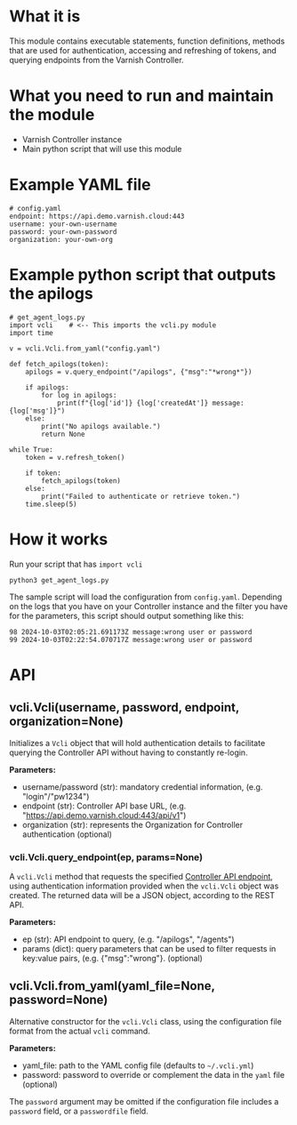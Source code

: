 # What it is
This module contains executable statements, function definitions, methods that are used for authentication, accessing and refreshing of tokens, and querying endpoints from the Varnish Controller.

# What you need to run and maintain the module
- Varnish Controller instance
- Main python script that will use this module
# Example YAML file
```
# config.yaml
endpoint: https://api.demo.varnish.cloud:443
username: your-own-username
password: your-own-password
organization: your-own-org
```
# Example python script that outputs the apilogs
```
# get_agent_logs.py
import vcli    # <-- This imports the vcli.py module
import time

v = vcli.Vcli.from_yaml("config.yaml")

def fetch_apilogs(token):
    apilogs = v.query_endpoint("/apilogs", {"msg":"*wrong*"})

    if apilogs:
        for log in apilogs:
            print(f"{log['id']} {log['createdAt']} message:{log['msg']}")
    else:
        print("No apilogs available.")
        return None

while True:
    token = v.refresh_token()

    if token:
        fetch_apilogs(token)
    else:
        print("Failed to authenticate or retrieve token.")
    time.sleep(5)
```
# How it works
Run your script that has `import vcli`
```
python3 get_agent_logs.py
```
The sample script will load the configuration from `config.yaml`. Depending on the logs that you have on your Controller instance and the filter you have for the parameters, this script should output something like this:

```
98 2024-10-03T02:05:21.691173Z message:wrong user or password
99 2024-10-03T02:22:54.070717Z message:wrong user or password
```
# API
## vcli.Vcli(username, password, endpoint, organization=None)
Initializes a `Vcli` object that will hold authentication details to facilitate querying the Controller API without having to constantly re-login.

**Parameters:**
- username/password (str): mandatory credential information, (e.g. "login"/"pw1234")
- endpoint (str): Controller API base URL, (e.g. "https://api.demo.varnish.cloud:443/api/v1")
- organization (str): represents the Organization for Controller authentication (optional)

### vcli.Vcli.query_endpoint(ep, params=None)
A `vcli.Vcli` method that requests the specified [Controller API endpoint](https://api.demo.varnish.cloud/docs/index.html), using authentication information provided when the `vcli.Vcli` object was created. The returned data will be a JSON object, according to the REST API.

**Parameters:**
- ep (str): API endpoint to query, (e.g. "/apilogs", "/agents")
- params (dict): query parameters that can be used to filter requests in key:value pairs, (e.g. {"msg":"wrong"}. (optional)

## vcli.Vcli.from_yaml(yaml_file=None, password=None)

Alternative constructor for the `vcli.Vcli` class, using the configuration file format from the actual `vcli` command.

**Parameters:**
- yaml_file: path to the YAML config file (defaults to `~/.vcli.yml`)
- password: password to override or complement the data in the `yaml` file (optional)

The `password` argument may be omitted if the configuration file includes a `password` field, or a `passwordfile` field.
